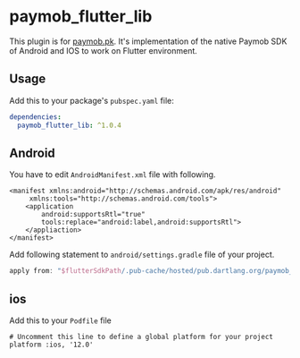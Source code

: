 # paymob_flutter_lib

This plugin is for [paymob.pk](https://docs.paymob.pk/). It's implementation of the native Paymob SDK of Android and IOS to work on Flutter environment.

## Usage

Add this to your package's `pubspec.yaml` file:

```yaml
dependencies:
  paymob_flutter_lib: ^1.0.4
```

## Android

You have to edit `AndroidManifest.xml` file with following.

```manifest
<manifest xmlns:android="http://schemas.android.com/apk/res/android"
     xmlns:tools="http://schemas.android.com/tools">
    <application
        android:supportsRtl="true"
        tools:replace="android:label,android:supportsRtl">
    </appliaction>
</manifest>
```

Add following statement to `android/settings.gradle` file of your project.

```gradle
apply from: "$flutterSdkPath/.pub-cache/hosted/pub.dartlang.org/paymob_flutter_lib-1.0.4/settings.gradle"
```

## ios

Add this to your `Podfile` file

```podfile
# Uncomment this line to define a global platform for your project
platform :ios, '12.0'
```
